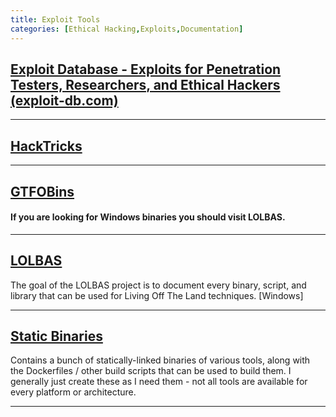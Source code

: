 ```yaml
---
title: Exploit Tools
categories: [Ethical Hacking,Exploits,Documentation]
---
```


## [Exploit Database - Exploits for Penetration Testers, Researchers, and Ethical Hackers (exploit-db.com)](https://www.exploit-db.com/)

---

## [HackTricks](https://book.hacktricks.xyz/)

---

## [GTFOBins](https://gtfobins.github.io/)

#### **If you are looking for Windows binaries you should visit LOLBAS.**

---

## [LOLBAS](https://lolbas-project.github.io/)
The goal of the LOLBAS project is to document every binary, script, and library that can be used for Living Off The Land techniques. [Windows]

---

## [Static Binaries](https://github.com/andrew-d/static-binaries/tree/master)
Contains a bunch of statically-linked binaries of various tools, along with the Dockerfiles / other build scripts that can be used to build them. I generally just create these as I need them - not all tools are available for every platform or architecture.

---
